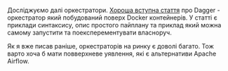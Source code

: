 Досліджуємо далі оркестратори. [Хороша вступна стаття](https://blog.dataminded.com/will-dagger-revolutionize-ci-cd-4bde1eb3fdd4) про Dagger - оркестратор який побудований поверх Docker контейнерів. У статті є приклади синтаксису, опис простого пайплану та приклад який можна самому запустити та поексперементувати власноруч.

Як я вже писав раніше, оркестраторів на ринку є доволі багато. Тож варто хоча б мати повверхневе уявлення, які є альтернативи Apache Airflow.